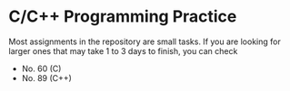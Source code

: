# C/C++ Programming Practice
Most assignments in the repository are small tasks. 
If you are looking for larger ones that may take 1 to 3 days to finish, you can check
* No. 60 (C)
* No. 89 (C++)
